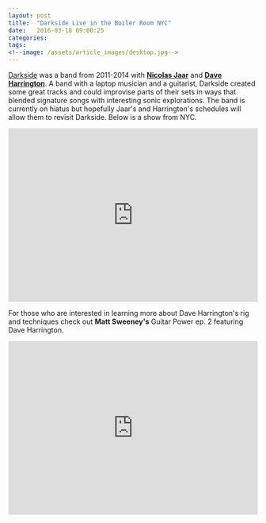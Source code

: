 ```yaml
---
layout: post
title:  "Darkside Live in the Boiler Room NYC"
date:   2016-03-18 09:00:25
categories: 
tags: 
<!--image: /assets/article_images/desktop.jpg-->
---
```


[Darkside](https://en.wikipedia.org/wiki/Darkside_(band)) was a band from 2011-2014 with **[Nicolas Jaar](http://www.nicolasjaar.net/)** and **[Dave Harrington](http://harringtone.com/)**. A band with a laptop musician and a guitarist, Darkside created some great tracks and could improvise parts of their sets in ways that blended signature songs with interesting sonic explorations. The band is currently on hiatus but hopefully Jaar's and Harrington's schedules will allow them to revisit Darkside. Below is a show from NYC. 

<iframe width=100% height="350" src="https://www.youtube.com/embed/g3AMQCf4lj4" frameborder="0" allowfullscreen></iframe>


For those who are interested in learning more about Dave Harrington's rig and techniques check out **Matt Sweeney's** Guitar Power ep. 2 featuring Dave Harrington. 


<iframe width=100% height="350" src="https://www.youtube.com/embed/zRazKlAitfE" frameborder="0" allowfullscreen></iframe>



